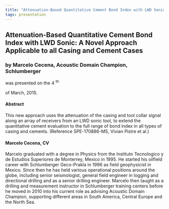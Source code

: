 ```yaml
---
title: "Attenuation-Based Quantitative Cement Bond Index with LWD Sonic: A Novel Approach Applicable to all Casing and Cement Cases (Marcelo Cecena, Acoustic Domain Champion, Schlumberger)"
tags: presentation
---
```



		
<h2>
Attenuation-Based Quantitative Cement Bond Index with LWD Sonic: A Novel Approach Applicable to all Casing and Cement Cases
</h2>

 



		
<h3>
by Marcelo Cecena, Acoustic Domain Champion, Schlumberger
</h3>

 



 
<p>
was presented on the 4
<sup>
th
</sup>

 of March, 2015.
</p>

	

 
<h4>
Abstract
</h4>





<p>
This new approach uses the attenuation of the casing and tool collar signal along an array of receivers from an LWD sonic tool, to extend the quantitative cement evaluation to the full range of bond index in all types of casing and cements. (Reference SPE-170886-MS, Vivian Pistre et al.)

</p>





<h4>
Marcelo Cecena, CV
</h4>





<p>
Marcelo graduated with a degree in Physics from the Instituto Tecnologico y de Estudios Superiores de Monterrey, Mexico in 1995. He started his oilfield career with Schlumberger Geco-Prakla in 1996 as field geophysicist in Mexico. Since then he has held various operational positions around the globe, including senior seismologist, general field engineer in logging and directional drilling and as a senior drilling engineer. Marcelo then taught as a drilling and measurement instructor in Schlumberger training centers before he moved in 2010 into his current role as advising Acoustic Domain Champion, supporting different areas in South America, Central Europe and the North Sea.
</p>



 

	

